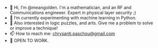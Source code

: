 - 👋 Hi, I’m @meangolden. I'm a mathematician, and an RF and Communications engineeer. Expert in physical layer security ;)
- 🌱 I’m currently experimenting with machine learning in Python.
- 💞️ Also interested in logic puzzles, and arts. Give me a problem to solve or improve a technique!
- 📫 How to reach me: chrysanti.paschou@gmail.com
- 👀 OPEN TO WORK.
<!---
meangolden/meangolden is a ✨ special ✨ repository because its `README.md` (this file) appears on your GitHub profile.
You can click the Preview link to take a look at your changes.
--->
